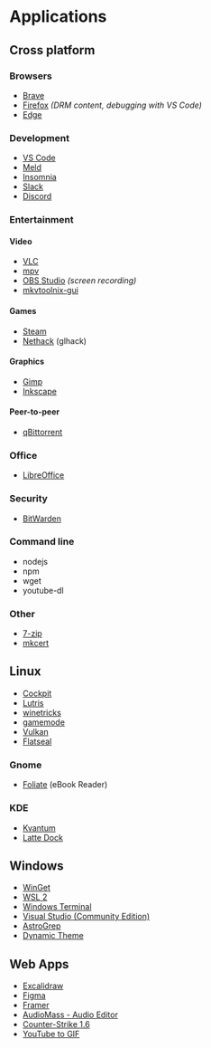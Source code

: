# Applications

## Cross platform

### Browsers

- [Brave](https://brave.com/)
- [Firefox](https://www.mozilla.org/en-US/firefox/new/) *(DRM content, debugging with VS Code)*
- [Edge](https://www.microsoft.com/en-us/edge)

### Development

- [VS Code](https://code.visualstudio.com/)
- [Meld](http://meldmerge.org/)
- [Insomnia](https://insomnia.rest/)
- [Slack](https://slack.com/)
- [Discord](https://discord.com/new)

### Entertainment

#### Video

- [VLC](https://www.videolan.org/vlc/)
- [mpv](https://mpv.io/)
- [OBS Studio](https://obsproject.com/) *(screen recording)*
- [mkvtoolnix-gui](https://mkvtoolnix.download/)

#### Games

- [Steam](https://store.steampowered.com/)
- [Nethack](https://www.nethack.org/) (glhack)

#### Graphics

- [Gimp](https://www.gimp.org/)
- [Inkscape](https://inkscape.org/)

#### Peer-to-peer

- [qBittorrent](https://www.qbittorrent.org/)

### Office

- [LibreOffice](https://www.libreoffice.org/)

### Security

- [BitWarden](https://bitwarden.com/)

### Command line

- nodejs
- npm
- wget
- youtube-dl

### Other

- [7-zip](https://www.7-zip.org/)
- [mkcert](https://github.com/FiloSottile/mkcert)

## Linux

- [Cockpit](https://cockpit-project.org/)
- [Lutris](https://lutris.net/)
- [winetricks](https://wiki.winehq.org/Winetricks)
- [gamemode](https://github.com/FeralInteractive/gamemode)
- [Vulkan](https://www.khronos.org/vulkan/)
- [Flatseal](https://github.com/tchx84/Flatseal)

### Gnome

- [Foliate](https://johnfactotum.github.io/foliate/) (eBook Reader)

### KDE

- [Kvantum](https://github.com/tsujan/Kvantum/tree/master/Kvantum)
- [Latte Dock](https://github.com/KDE/latte-dock)

## Windows

- [WinGet](https://www.microsoft.com/en-us/p/app-installer/9nblggh4nns1)
- [WSL 2](https://aka.ms/wslinstall)
- [Windows Terminal](https://aka.ms/terminal)
- [Visual Studio (Community Edition)](https://visualstudio.microsoft.com/vs/community/)
- [AstroGrep](http://astrogrep.sourceforge.net/)
- [Dynamic Theme](https://www.microsoft.com/en-us/p/dynamic-theme/9nblggh1zbkw?activetab=pivot:overviewtab)

## Web Apps

- [Excalidraw](https://excalidraw.com/)
- [Figma](https://www.figma.com/)
- [Framer](https://www.figma.com/)
- [AudioMass - Audio Editor](https://audiomass.co/)
- [Counter-Strike 1.6](https://cs-online.club/en/servers)
- [YouTube to GIF](https://gifrun.com/)
